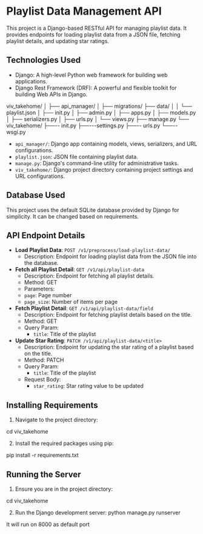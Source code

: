 # Playlist Data Management API

This project is a Django-based RESTful API for managing playlist data. It provides endpoints for loading playlist data from a JSON file, fetching playlist details, and updating star ratings.

## Technologies Used

- Django: A high-level Python web framework for building web applications.
- Django Rest Framework (DRF): A powerful and flexible toolkit for building Web APIs in Django.


viv_takehome/
│
├── api_manager/
│ ├── migrations/
├── data/
│ │   └── playlist.json
│ ├── init.py
│ ├── admin.py
│ ├── apps.py
│ ├── models.py
│ ├── serializers.py
│ ├── urls.py
│ └── views.py
├── manage.py
└── viv_takehome/
├──-- init.py
├──---settings.py
├──-- urls.py
└──-- wsgi.py


- `api_manager/`: Django app containing models, views, serializers, and URL configurations.
- `playlist.json`: JSON file containing playlist data.
- `manage.py`: Django's command-line utility for administrative tasks.
- `viv_takehome/`: Django project directory containing project settings and URL configurations.

## Database Used

This project uses the default SQLite database provided by Django for simplicity. It can be changed based on requirements.

## API Endpoint Details

- **Load Playlist Data**: `POST /v1/preprocess/load-playlist-data/`
  - Description: Endpoint for loading playlist data from the JSON file into the database.
- **Fetch all Playlist Detail**: `GET /v1/api/playlist-data`
  - Description: Endpoint for fetching all playlist details.
  - Method: GET
  - Parameters:
  - `page`: Page number
  - `page_size`: Number of items per page
- **Fetch Playlist Detail**: `GET /v1/api/playlist-data/field`
  - Description: Endpoint for fetching playlist details based on the title.
  - Method: GET
  - Query Param:
    - `title`: Title of the playlist
- **Update Star Rating**: `PATCH /v1/api/playlist-data/<title>`
  - Description: Endpoint for updating the star rating of a playlist based on the title.
  - Method: PATCH
  - Query Param:
    - `title`: Title of the playlist
  - Request Body:
    - `star_rating`: Star rating value to be updated


## Installing Requirements

1. Navigate to the project directory:

cd viv_takehome

2. Install the required packages using pip:

pip install -r requirements.txt

## Running the Server

1. Ensure you are in the project directory:

cd viv_takehome

2. Run the Django development server:
    python manage.py runserver

It will run on 8000 as default port